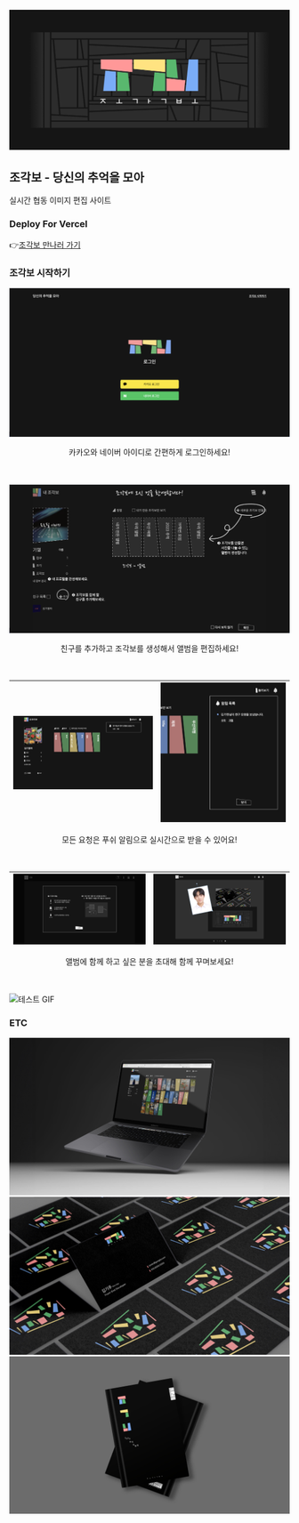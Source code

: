 ![조각보 타이틀](/public/images/docs/DOCS_TITLE.png)

## 조각보 - 당신의 추억을 모아

실시간 협동 이미지 편집 사이트

### Deploy For Vercel

👉[조각보 만나러 가기](https://jogakbo.vercel.app)

### 조각보 시작하기

![로그인 페이지](/public/images/docs/DOCS_LOGIN.png)

<center>카카오와 네이버 아이디로 간편하게 로그인하세요!</center>
<br><br>

![가이드](/public/images/docs/DOCS_GUIDE.png)

<center>친구를 추가하고 조각보를 생성해서 앨범을 편집하세요!</center>
<br><br>

| ![알림1](/public/images/docs/DOCS_NOTI_1.png) | ![알림2](/public/images/docs/DOCS_NOTI_2.png) |
| --------------------------------------------- | --------------------------------------------- |

<center>모든 요청은 푸쉬 알림으로 실시간으로 받을 수 있어요!</center>
<br><br>

| ![알림1](/public/images/docs/DOCS_EDIT_1.png) | ![알림2](/public/images/docs/DOCS_EDIT_2.png) |
| --------------------------------------------- | --------------------------------------------- |

<center>앨범에 함께 하고 싶은 분을 초대해 함께 꾸며보세요!</center>
<br><br>

![테스트 GIF](/public/images/docs/DOCS_TEST.gif)

### ETC

![조각보 스크린](/public/images/docs/DOCS_SCREEN.png)
![조각보 명함](/public/images/docs/DOCS_CARD.png)
![조각보 앨범](/public/images/docs/DOCS_ALBUM.png)
